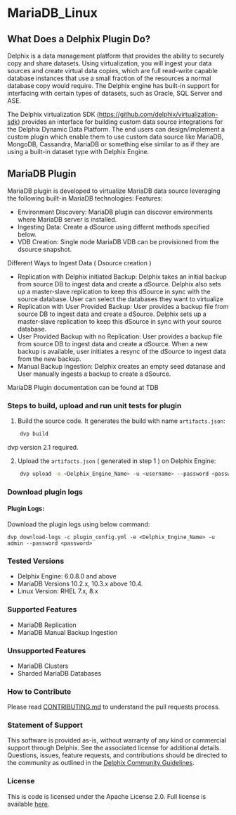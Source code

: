 # MariaDB_Linux

## What Does a Delphix Plugin Do?

Delphix is a data management platform that provides the ability to securely copy and share datasets. Using virtualization, you will ingest your data sources and create virtual data copies, which are full read-write capable database instances that use a small fraction of the resources a normal database copy would require. The Delphix engine has built-in support for interfacing with certain types of datasets, such as Oracle, SQL Server and ASE.

The Delphix virtualization SDK (https://github.com/delphix/virtualization-sdk) provides an interface for building custom data source integrations for the Delphix Dynamic Data Platform. The end users can design/implement a custom plugin which enable them to use custom data source like MariaDB, MongoDB, Cassandra, MariaDB or something else similar to as if they are using a built-in dataset type with Delphix Engine.

## MariaDB Plugin

MariaDB plugin is developed to virtualize MariaDB data source leveraging the following built-in MariaDB technologies:
Features:

- Environment Discovery: MariaDB plugin can discover environments where MariaDB server is installed.
- Ingesting Data: Create a dSource using differnt methods specified below.
- VDB Creation: Single node MariaDB VDB can be provisioned from the dsource snapshot.

Different Ways to Ingest Data ( Dsource creation )

- Replication with Delphix initiated Backup: Delphix takes an initial backup from source DB to ingest data and create a dSource. Delphix also sets up a master-slave replication to keep this dSource in sync with the source database. User can select the databases they want to virtualize
- Replication with User Provided Backup: User provides a backup file from source DB to ingest data and create a dSource. Delphix sets up a master-slave replication to keep this dSource in sync with your source database.
- User Provided Backup with no Replication: User provides a backup file from source DB to ingest data and create a dSource. When a new backup is available, user initiates a resync of the dSource to ingest data from the new backup.
- Manual Backup Ingestion: Delphix creates an empty seed datanase and User manually ingests a backup to create a dSource.

MariaDB Plugin documentation can be found at TDB

### <a id="upload-plugin"></a>Steps to build, upload and run unit tests for plugin

1. Build the source code. It generates the build with name `artifacts.json`:

```bash
    dvp build
```

dvp version 2.1 required.

2. Upload the `artifacts.json` ( generated in step 1 ) on Delphix Engine:

```bash
    dvp upload -e <Delphix_Engine_Name> -u <username> --password <password>
```

### <a id="run_unit_test_case"></a>Download plugin logs

#### Plugin Logs:

Download the plugin logs using below command:

`dvp download-logs -c plugin_config.yml -e <Delphix_Engine_Name> -u admin --password <password>`

### <a id="tested-versions"></a>Tested Versions

- Delphix Engine: 6.0.8.0 and above
- MariaDB Versions 10.2.x, 10.3.x above 10.4.
- Linux Version: RHEL 7.x, 8.x

### <a id="support-features"></a>Supported Features

- MariaDB Replication
- MariaDB Manual Backup Ingestion

### <a id="unsupported-features"></a>Unsupported Features

- MariaDB Clusters
- Sharded MariaDB Databases

### <a id="contribute"></a>How to Contribute

Please read [CONTRIBUTING.md](./CONTRIBUTING.md) to understand the pull requests process.

### <a id="statement-of-support"></a>Statement of Support

This software is provided as-is, without warranty of any kind or commercial support through Delphix. See the associated license for additional details. Questions, issues, feature requests, and contributions should be directed to the community as outlined in the [Delphix Community Guidelines](https://delphix.github.io/community-guidelines.html).

### <a id="license"></a>License

This is code is licensed under the Apache License 2.0. Full license is available [here](./LICENSE).
